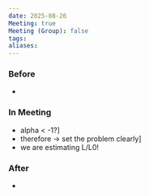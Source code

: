 ```yaml
---
date: 2025-08-26
Meeting: true
Meeting (Group): false
tags: 
aliases:
---
```


### Before
- 

### In Meeting
- alpha < -1?]
- therefore → set the problem clearly]
- we are estimating L/L0!

### After
- 